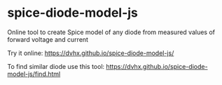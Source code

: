 # spice-diode-model-js
Online tool to create Spice model of any diode from measured values of forward voltage and current

Try it online: https://dvhx.github.io/spice-diode-model-js/

To find similar diode use this tool: https://dvhx.github.io/spice-diode-model-js/find.html
